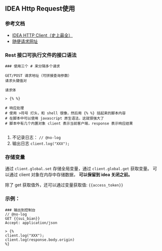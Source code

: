 ## IDEA Http Request使用

### 参考文档
- [IDEA HTTP Client（史上最全）](https://www.cnblogs.com/crazymakercircle/p/14317222.html)
- [随便请求网址](https://httpbin.org/)

### Rest 接口可执行文件的接口语法

```
### 使用三个 # 来分隔多个请求

GET/POST 请求地址（可拼接查询参数）
请求头键值对

请求体

> {% %}

# 响应处理
# 使用 >符号 打头，和 shell 很像，然后用 {% %} 括起来的脚本内容
# 在脚本中可以使用 javascript 原生语法，这就很强大了
# 脚本中有几个内置对象 client 表示当前客户端，response 表示响应结果


```

1. 不记录日志：
`// @no-log`
2. 输出日志
`client.log("XXX");`
### 存储变量

通过 `client.global.set` 存储全局变量，通过 `client.global.get` 获取变量。
可以通过 client 对象在内存中存储数据，
**可以保留到 idea 关闭之前。**

除了 get 获取值外，还可以通过变量获取值: `{{access_token}}`

### 示例：
```
### 输出到控制台
// @no-log
GET {{sui_bian}}
Accept: application/json

> {%
client.log("XXX");
client.log(response.body.origin)
%}
```


